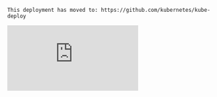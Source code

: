<!-- BEGIN MUNGE: UNVERSIONED_WARNING -->


<!-- END MUNGE: UNVERSIONED_WARNING -->

    This deployment has moved to: https://github.com/kubernetes/kube-deploy
    



<!-- BEGIN MUNGE: IS_VERSIONED -->
<!-- TAG IS_VERSIONED -->
<!-- END MUNGE: IS_VERSIONED -->


<!-- BEGIN MUNGE: GENERATED_ANALYTICS -->
[![Analytics](https://kubernetes-site.appspot.com/UA-36037335-10/GitHub/docs/getting-started-guides/docker-multinode.md?pixel)]()
<!-- END MUNGE: GENERATED_ANALYTICS -->
